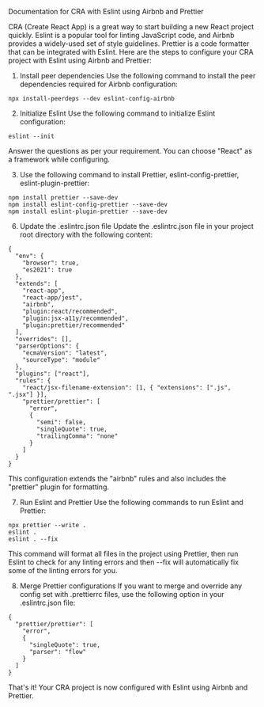 Documentation for CRA with Eslint using Airbnb and Prettier

CRA (Create React App) is a great way to start building a new React project quickly. Eslint is a popular tool for linting JavaScript code, and Airbnb provides a widely-used set of style guidelines. Prettier is a code formatter that can be integrated with Eslint. Here are the steps to configure your CRA project with Eslint using Airbnb and Prettier:

1. Install peer dependencies
   Use the following command to install the peer dependencies required for Airbnb configuration:

```
npx install-peerdeps --dev eslint-config-airbnb
```

2. Initialize Eslint
   Use the following command to initialize Eslint configuration:

```
eslint --init
```

Answer the questions as per your requirement. You can choose "React" as a framework while configuring.

3. Use the following command to install Prettier, eslint-config-prettier, eslint-plugin-prettier:

```
npm install prettier --save-dev
npm install eslint-config-prettier --save-dev
npm install eslint-plugin-prettier --save-dev
```

6. Update the .eslintrc.json file
   Update the .eslintrc.json file in your project root directory with the following content:

```
{
  "env": {
    "browser": true,
    "es2021": true
  },
  "extends": [
    "react-app",
    "react-app/jest",
    "airbnb",
    "plugin:react/recommended",
    "plugin:jsx-a11y/recommended",
    "plugin:prettier/recommended"
  ],
  "overrides": [],
  "parserOptions": {
    "ecmaVersion": "latest",
    "sourceType": "module"
  },
  "plugins": ["react"],
  "rules": {
    "react/jsx-filename-extension": [1, { "extensions": [".js", ".jsx"] }],
    "prettier/prettier": [
      "error",
      {
        "semi": false,
        "singleQuote": true,
        "trailingComma": "none"
      }
    ]
  }
}

```

This configuration extends the "airbnb" rules and also includes the "prettier" plugin for formatting.

7. Run Eslint and Prettier
   Use the following commands to run Eslint and Prettier:

```
npx prettier --write .
eslint .
eslint . --fix
```

This command will format all files in the project using Prettier, then run Eslint to check for any linting errors and then --fix will automatically fix some of the linting errors for you.

8. Merge Prettier configurations
   If you want to merge and override any config set with .prettierrc files, use the following option in your .eslintrc.json file:

```
{
  "prettier/prettier": [
    "error",
    {
      "singleQuote": true,
      "parser": "flow"
    }
  ]
}
```

That's it! Your CRA project is now configured with Eslint using Airbnb and Prettier.

